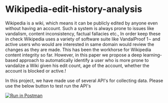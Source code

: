 # Wikipedia-edit-history-analysis

Wikipedia is a wiki, which means it can be publicly edited by anyone even without having an account.               Such a system is always prone to issues like vandalism, content inconsistency, factual fallacies etc., In order keep these in check Wikipedia uses a variety of software suite like VandalProof 1¬ and active users who would are interested in same domain would review the changes as they are made. This has been the workhorse for Wikipedia content integrity so far. However, in this paper we propose a deep learning-based approach to automatically identify a user who is more prone to vandalize a Wiki given his edit count, age of the account, whether the account is blocked or active.!

In this project, we have made use of several API's for collecting data. Please use the below button to test run the API's

[![Run in Postman](https://run.pstmn.io/button.svg)](https://app.getpostman.com/run-collection/c3f81a7b8d6619b64e1c)
